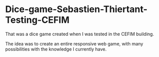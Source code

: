 # Dice-game-Sebastien-Thiertant-Testing-CEFIM

That was a dice game created when I was tested in the CEFIM building.

The idea was to create an entire responsive web game, with many possibilities with the knowledge I currently have.

